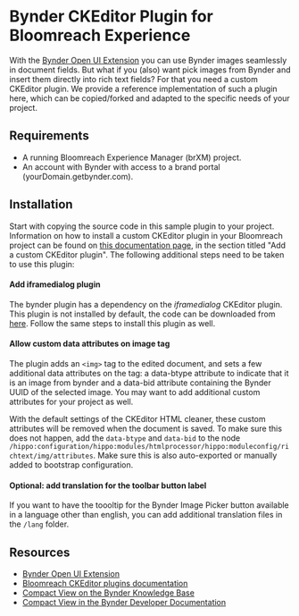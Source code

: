 # Bynder CKEditor Plugin for Bloomreach Experience

With the [Bynder Open UI Extension](../) you can use Bynder images seamlessly in document fields. But what if you (also) want pick images from Bynder and insert them directly into rich text fields? For that you need a custom CKEditor plugin. We provide a reference implementation of such a plugin here, which can be copied/forked and adapted to the specific needs of your project.

## Requirements
- A running Bloomreach Experience Manager (brXM) project.
- An account with Bynder with access to a brand portal (yourDomain.getbynder.com).

## Installation 

Start with copying the source code in this sample plugin to your project. Information on how to install a custom CKEditor plugin in your Bloomreach project can be found on [this documentation page](https://documentation.bloomreach.com/library/concepts/document-types/html-fields/ckeditor-plugins.html), in the section titled "Add a custom CKEditor plugin". The following additional steps need to be taken to use this plugin:

#### Add iframedialog plugin
The bynder plugin has a dependency on the *iframedialog* CKEditor plugin. This plugin is not installed by default, the code can be downloaded from [here](https://ckeditor.com/cke4/addon/iframedialog). Follow the same steps to install this plugin as well.

#### Allow custom data attributes on image tag
The plugin adds an `<img>` tag to the edited document, and sets a few additional data attributes on the tag: a data-btype attribute to indicate that it is an image from bynder and a data-bid attribute containing the Bynder UUID of the selected image. You may want to add additional custom attributes for your project as well.

With the default settings of the CKEditor HTML cleaner, these custom attributes will be removed when the document is saved. To make sure this does not happen, add the `data-btype` and `data-bid` to the node `/hippo:configuration/hippo:modules/htmlprocessor/hippo:moduleconfig/richtext/img/attributes`. Make sure this is also auto-exported or manually added to bootstrap configuration.

#### Optional: add translation for the toolbar button label

If you want to have the toooltip for the Bynder Image Picker button available in a language other than english, you can add additional translation files in the `/lang` folder.


## Resources
- [Bynder Open UI Extension](../)
- [Bloomreach CKEditor plugins documentation](https://documentation.bloomreach.com/library/concepts/document-types/html-fields/ckeditor-plugins.html)
- [Compact View on the Bynder Knowledge Base](https://help.bynder.com/system/compact-view.htm)
- [Compact View in the Bynder Developer Documentation](https://developer-docs.bynder.com/UI%20components/)
